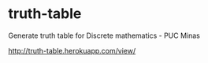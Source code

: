 # truth-table
Generate truth table for Discrete mathematics - PUC Minas

http://truth-table.herokuapp.com/view/
